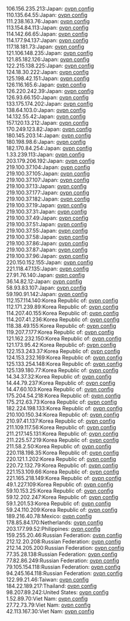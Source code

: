 106.156.235.213:Japan: [ovpn config](vpn/106_156_235_213.ovpn)  
110.135.64.55:Japan: [ovpn config](vpn/110_135_64_55.ovpn)  
111.238.163.76:Japan: [ovpn config](vpn/111_238_163_76.ovpn)  
113.154.84.113:Japan: [ovpn config](vpn/113_154_84_113.ovpn)  
114.142.66.65:Japan: [ovpn config](vpn/114_142_66_65.ovpn)  
114.177.94.137:Japan: [ovpn config](vpn/114_177_94_137.ovpn)  
117.18.181.73:Japan: [ovpn config](vpn/117_18_181_73.ovpn)  
121.106.148.235:Japan: [ovpn config](vpn/121_106_148_235.ovpn)  
121.85.182.126:Japan: [ovpn config](vpn/121_85_182_126.ovpn)  
122.215.138.225:Japan: [ovpn config](vpn/122_215_138_225.ovpn)  
124.18.30.222:Japan: [ovpn config](vpn/124_18_30_222.ovpn)  
125.198.42.151:Japan: [ovpn config](vpn/125_198_42_151.ovpn)  
126.116.165.6:Japan: [ovpn config](vpn/126_116_165_6.ovpn)  
126.220.242.39:Japan: [ovpn config](vpn/126_220_242_39.ovpn)  
126.93.66.150:Japan: [ovpn config](vpn/126_93_66_150.ovpn)  
133.175.174.202:Japan: [ovpn config](vpn/133_175_174_202.ovpn)  
138.64.103.0:Japan: [ovpn config](vpn/138_64_103_0.ovpn)  
14.132.55.42:Japan: [ovpn config](vpn/14_132_55_42.ovpn)  
157.120.13.212:Japan: [ovpn config](vpn/157_120_13_212.ovpn)  
170.249.123.82:Japan: [ovpn config](vpn/170_249_123_82.ovpn)  
180.145.203.14:Japan: [ovpn config](vpn/180_145_203_14.ovpn)  
180.198.98.6:Japan: [ovpn config](vpn/180_198_98_6.ovpn)  
182.170.84.254:Japan: [ovpn config](vpn/182_170_84_254.ovpn)  
1.33.239.113:Japan: [ovpn config](vpn/1_33_239_113.ovpn)  
203.179.206.192:Japan: [ovpn config](vpn/203_179_206_192.ovpn)  
219.100.37.104:Japan: [ovpn config](vpn/219_100_37_104.ovpn)  
219.100.37.105:Japan: [ovpn config](vpn/219_100_37_105.ovpn)  
219.100.37.107:Japan: [ovpn config](vpn/219_100_37_107.ovpn)  
219.100.37.13:Japan: [ovpn config](vpn/219_100_37_13.ovpn)  
219.100.37.177:Japan: [ovpn config](vpn/219_100_37_177.ovpn)  
219.100.37.182:Japan: [ovpn config](vpn/219_100_37_182.ovpn)  
219.100.37.19:Japan: [ovpn config](vpn/219_100_37_19.ovpn)  
219.100.37.31:Japan: [ovpn config](vpn/219_100_37_31.ovpn)  
219.100.37.49:Japan: [ovpn config](vpn/219_100_37_49.ovpn)  
219.100.37.51:Japan: [ovpn config](vpn/219_100_37_51.ovpn)  
219.100.37.55:Japan: [ovpn config](vpn/219_100_37_55.ovpn)  
219.100.37.58:Japan: [ovpn config](vpn/219_100_37_58.ovpn)  
219.100.37.86:Japan: [ovpn config](vpn/219_100_37_86.ovpn)  
219.100.37.87:Japan: [ovpn config](vpn/219_100_37_87.ovpn)  
219.100.37.96:Japan: [ovpn config](vpn/219_100_37_96.ovpn)  
220.150.152.155:Japan: [ovpn config](vpn/220_150_152_155.ovpn)  
221.118.47.135:Japan: [ovpn config](vpn/221_118_47_135.ovpn)  
27.91.76.140:Japan: [ovpn config](vpn/27_91_76_140.ovpn)  
36.14.82.12:Japan: [ovpn config](vpn/36_14_82_12.ovpn)  
58.93.83.107:Japan: [ovpn config](vpn/58_93_83_107.ovpn)  
59.190.91.142:Japan: [ovpn config](vpn/59_190_91_142.ovpn)  
112.157.114.140:Korea Republic of: [ovpn config](vpn/112_157_114_140.ovpn)  
112.171.239.89:Korea Republic of: [ovpn config](vpn/112_171_239_89.ovpn)  
114.207.40.155:Korea Republic of: [ovpn config](vpn/114_207_40_155.ovpn)  
114.207.41.236:Korea Republic of: [ovpn config](vpn/114_207_41_236.ovpn)  
118.38.49.155:Korea Republic of: [ovpn config](vpn/118_38_49_155.ovpn)  
119.207.7.177:Korea Republic of: [ovpn config](vpn/119_207_7_177.ovpn)  
121.162.232.150:Korea Republic of: [ovpn config](vpn/121_162_232_150.ovpn)  
121.173.95.42:Korea Republic of: [ovpn config](vpn/121_173_95_42.ovpn)  
122.153.243.37:Korea Republic of: [ovpn config](vpn/122_153_243_37.ovpn)  
124.153.232.169:Korea Republic of: [ovpn config](vpn/124_153_232_169.ovpn)  
125.133.254.148:Korea Republic of: [ovpn config](vpn/125_133_254_148.ovpn)  
125.139.180.77:Korea Republic of: [ovpn config](vpn/125_139_180_77.ovpn)  
14.34.37.32:Korea Republic of: [ovpn config](vpn/14_34_37_32.ovpn)  
14.44.79.237:Korea Republic of: [ovpn config](vpn/14_44_79_237.ovpn)  
14.47.60.103:Korea Republic of: [ovpn config](vpn/14_47_60_103.ovpn)  
175.204.54.218:Korea Republic of: [ovpn config](vpn/175_204_54_218.ovpn)  
175.212.63.73:Korea Republic of: [ovpn config](vpn/175_212_63_73.ovpn)  
182.224.198.133:Korea Republic of: [ovpn config](vpn/182_224_198_133.ovpn)  
210.100.150.34:Korea Republic of: [ovpn config](vpn/210_100_150_34.ovpn)  
210.97.41.137:Korea Republic of: [ovpn config](vpn/210_97_41_137.ovpn)  
211.109.117.56:Korea Republic of: [ovpn config](vpn/211_109_117_56.ovpn)  
211.217.145.131:Korea Republic of: [ovpn config](vpn/211_217_145_131.ovpn)  
211.225.57.219:Korea Republic of: [ovpn config](vpn/211_225_57_219.ovpn)  
211.58.2.50:Korea Republic of: [ovpn config](vpn/211_58_2_50.ovpn)  
220.118.198.35:Korea Republic of: [ovpn config](vpn/220_118_198_35.ovpn)  
220.121.1.202:Korea Republic of: [ovpn config](vpn/220_121_1_202.ovpn)  
220.72.132.79:Korea Republic of: [ovpn config](vpn/220_72_132_79.ovpn)  
221.153.109.66:Korea Republic of: [ovpn config](vpn/221_153_109_66.ovpn)  
221.165.218.149:Korea Republic of: [ovpn config](vpn/221_165_218_149.ovpn)  
49.1.227.109:Korea Republic of: [ovpn config](vpn/49_1_227_109.ovpn)  
59.10.153.25:Korea Republic of: [ovpn config](vpn/59_10_153_25.ovpn)  
59.12.202.247:Korea Republic of: [ovpn config](vpn/59_12_202_247.ovpn)  
59.1.201.53:Korea Republic of: [ovpn config](vpn/59_1_201_53.ovpn)  
59.24.110.209:Korea Republic of: [ovpn config](vpn/59_24_110_209.ovpn)  
189.216.40.78:Mexico: [ovpn config](vpn/189_216_40_78.ovpn)  
178.85.84.170:Netherlands: [ovpn config](vpn/178_85_84_170.ovpn)  
203.177.99.52:Philippines: [ovpn config](vpn/203_177_99_52.ovpn)  
159.255.20.46:Russian Federation: [ovpn config](vpn/159_255_20_46.ovpn)  
212.12.20.208:Russian Federation: [ovpn config](vpn/212_12_20_208.ovpn)  
212.14.205.200:Russian Federation: [ovpn config](vpn/212_14_205_200.ovpn)  
77.35.28.138:Russian Federation: [ovpn config](vpn/77_35_28_138.ovpn)  
77.82.86.249:Russian Federation: [ovpn config](vpn/77_82_86_249.ovpn)  
79.105.154.118:Russian Federation: [ovpn config](vpn/79_105_154_118.ovpn)  
94.245.164.118:Russian Federation: [ovpn config](vpn/94_245_164_118.ovpn)  
122.99.21.46:Taiwan: [ovpn config](vpn/122_99_21_46.ovpn)  
184.22.189.217:Thailand: [ovpn config](vpn/184_22_189_217.ovpn)  
98.207.89.242:United States: [ovpn config](vpn/98_207_89_242.ovpn)  
1.52.89.70:Viet Nam: [ovpn config](vpn/1_52_89_70.ovpn)  
27.72.73.79:Viet Nam: [ovpn config](vpn/27_72_73_79.ovpn)  
42.113.167.30:Viet Nam: [ovpn config](vpn/42_113_167_30.ovpn)  

